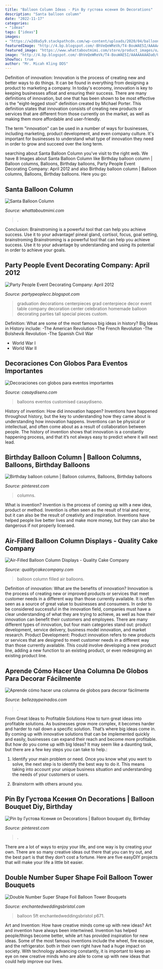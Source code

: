 ```yaml
---
title: "Balloon Column Ideas - Pin By густова ксения On Decorations"
description: "Santa balloon column"
date: "2022-11-17"
categories:
- "ideas"
tags: ["ideas"]
images:
- "https://w2d8a5y9.stackpathcdn.com/wp-content/uploads/2020/04/balloon-airfilled-column-50-black-gold.jpg"
featuredImage: "http://4.bp.blogspot.com/-BhVeQeWReVk/T4-BouWAE5I/AAAAAAAADa0/U6YobJuZev0/s1600/Stephanie%2BGrad%2BTall%2BCenterpiece%2Bwith%2BMusic%2BNote.JPG"
featured_image: "https://www.whattaboutmimi.com/store/product_images/o/070/santa-on-a-columns__14936_zoom.jpg"
image: "http://4.bp.blogspot.com/-BhVeQeWReVk/T4-BouWAE5I/AAAAAAAADa0/U6YobJuZev0/s1600/Stephanie%2BGrad%2BTall%2BCenterpiece%2Bwith%2BMusic%2BNote.JPG"
ShowToc: true
author: "Mr. Micah Kling DDS"
---
```



Definition of innovation:
Innovation is the process of creating new and better ways to do things. It can be found in everything from designing a product to marketing a company. In today's economy, innovation is key to keeping businesses afloat and ensuring their success.
There are many definitions of innovation, but one that has been shown to be most effective is the "eight-legged stool" definition created by Michael Porter. This definition states that innovation consists of creating new products or services that are different from those currently on the market, as well as making them more affordable and user-friendly.

The term "innovation" can be used in a number of ways for businesses, including marketing, product development, and even company culture. It's important for businesses to understand what type of innovation they need in order to grow and succeed over the long term.

	

		
searching about Santa Balloon Column you've visit to the right web. We have 8 Images about Santa Balloon Column like Birthday balloon column | Balloon columns, Balloons, Birthday balloons, Party People Event Decorating Company: April 2012 and also Birthday balloon column | Balloon columns, Balloons, Birthday balloons. Here you go:
		
    
## Santa Balloon Column

<img loading=lazy src="https://www.whattaboutmimi.com/store/product_images/o/070/santa-on-a-columns__14936_zoom.jpg" onerror="this.onerror=null;this.src='https://tse3.mm.bing.net/th?id=OIP.FqviJekGJLUJCTN8Njx8jgHaJQ&amp;pid=15.1';" alt="Santa Balloon Column">

_Source: whattaboutmimi.com_

>. 

	

Conclusion: Brainstroming is a powerful tool that can help you achieve success. Use it to your advantage!
pineal gland, cortisol, focus, goal setting, brainstroming
Brainstroming is a powerful tool that can help you achieve success. Use it to your advantage by understanding and using its potential in order to achieve your goals.

    
## Party People Event Decorating Company: April 2012

<img loading=lazy src="http://4.bp.blogspot.com/-BhVeQeWReVk/T4-BouWAE5I/AAAAAAAADa0/U6YobJuZev0/s1600/Stephanie%2BGrad%2BTall%2BCenterpiece%2Bwith%2BMusic%2BNote.JPG" onerror="this.onerror=null;this.src='https://tse3.mm.bing.net/th?id=OIP.DgW_CrAT2FYOBwhHgMjBLgHaJ4&amp;pid=15.1';" alt="Party People Event Decorating Company: April 2012">

_Source: partypeoplecc.blogspot.com_

>graduation decorations centerpieces grad centerpiece decor event table company decoration center celebration homemade balloon decorating parties tall special pieces custom. 

	

Definition: What are some of the most famous big ideas in history?
Big Ideas in History include: 
-The American Revolution 
-The French Revolution 
-The Bolshevik Revolution 
-The Spanish Civil War 
- World War I 
- World War II

    
## Decoraciones Con Globos Para Eventos Importantes

<img loading=lazy src="https://casaydiseno.com/wp-content/uploads/2016/12/decoraciones-de-globos-interior.jpg" onerror="this.onerror=null;this.src='https://tse3.mm.bing.net/th?id=OIP.9CM9NraTaIsghD5e_TX32gHaJ3&amp;pid=15.1';" alt="Decoraciones con globos para eventos importantes">

_Source: casaydiseno.com_

>balloons eventos customised casaydiseno. 

	

History of invention: How did innovation happen?
Inventions have happened throughout history, but the key to understanding how they came about is understanding how innovation happens. Inventions can be physical or intellectual, and often come about as a result of collaboration between people. The history of invention shows that innovation is a constantly happening process, and that it’s not always easy to predict where it will next lead.

    
## Birthday Balloon Column | Balloon Columns, Balloons, Birthday Balloons

<img loading=lazy src="https://i.pinimg.com/originals/8f/1d/e2/8f1de250556e198d30079b5f35290879.jpg" onerror="this.onerror=null;this.src='https://tse1.mm.bing.net/th?id=OIP.KQK0-rQHlYDnEgxMPs6lUQHaJ4&amp;pid=15.1';" alt="Birthday balloon column | Balloon columns, Balloons, Birthday balloons">

_Source: pinterest.com_

>columns. 

	

What is invention?
Invention is the process of coming up with a new idea, product or method. Invention is often seen as the result of trial and error, but it can also be the result of creativity and inspiration. Inventions have helped people live better lives and make more money, but they can also be dangerous if not properly licensed.

    
## Air-Filled Balloon Column Displays - Quality Cake Company

<img loading=lazy src="https://w2d8a5y9.stackpathcdn.com/wp-content/uploads/2020/04/balloon-airfilled-column-50-black-gold.jpg" onerror="this.onerror=null;this.src='https://tse2.mm.bing.net/th?id=OIP.L583zAYX_R26hPeIgiWYQwHaKC&amp;pid=15.1';" alt="Air-Filled Balloon Column Displays - Quality Cake Company">

_Source: qualitycakecompany.com_

>balloon column filled air balloons. 

	

Definition of innovation: What are the benefits of innovation?
Innovation is the process of creating new or improved products or services that meet customer needs in a different way than those currently available. It is often seen as a source of great value to businesses and consumers. In order to be considered successful in the innovation field, companies must have a clear understanding of what they are trying to achieve, as well as how their innovation can benefit their customers and employees. There are many different types of innovation, but four main categories stand out: product development, service delivery, business model innovation, and market research. Product Development: Product innovation refers to new products or services that are designed to meet customer needs in a different way than those currently available. This could involve developing a new product line, adding a new function to an existing product, or even redesigning an existing product line.

    
## Aprende Cómo Hacer Una Columna De Globos Para Decorar Fácilmente

<img loading=lazy src="https://2.bp.blogspot.com/-UrjsD8Bm7Bc/W0V3L04lfnI/AAAAAAAAcLw/DgisXvdg7woYbOddfVl311GlJ5T52Zt7QCLcBGAs/s1600/columna-globos1.jpg" onerror="this.onerror=null;this.src='https://tse1.mm.bing.net/th?id=OIP.5BfpM0sDzEvGffqHSlytpAHaNK&amp;pid=15.1';" alt="Aprende cómo hacer una columna de globos para decorar fácilmente">

_Source: bellezaypeinados.com_

>. 

	

From Great Ideas to Profitable Solutions
How to turn great ideas into profitable solutions. As businesses grow more complex, it becomes harder and harder to nail down a specific solution. That’s where big ideas come in. By coming up with innovative solutions that can be implemented quickly and easily, businesses can expand their reach and become more profitable.
But how do you come up with big Ideas? It may seem like a daunting task, but there are a few key steps you can take to help.:

1) Identify your main problem or need. Once you know what you want to solve, the next step is to identify the best way to do it. This means taking into account your unique business situation and understanding the needs of your customers or users.

2) Brainstorm with others around you.

    
## Pin By Густова Ксения On Decorations | Balloon Bouquet Diy, Birthday

<img loading=lazy src="https://i.pinimg.com/originals/64/36/d6/6436d6177025431d69ef1e06cc26e632.jpg" onerror="this.onerror=null;this.src='https://tse4.mm.bing.net/th?id=OIP.jNvK2j8hNL-W6NGNfRlBhQHaJ4&amp;pid=15.1';" alt="Pin by Густова Ксения on Decorations | Balloon bouquet diy, Birthday">

_Source: pinterest.com_

>. 

	

There are a lot of ways to enjoy your life, and one way is by creating your own. There are so many creative ideas out there that you can try out, and the best part is that they don’t cost a fortune. Here are five easyDIY projects that will make your life a little bit easier.

    
## Double Number Super Shape Foil Balloon Tower Bouquets

<img loading=lazy src="https://www.enchantedweddingsbristol.com/uploads/4/6/9/8/46980855/s542440728562510073_p671_i6_w2560.jpeg" onerror="this.onerror=null;this.src='https://tse1.mm.bing.net/th?id=OIP.0UDwogcnquWJJk39RqHwPwHaJ3&amp;pid=15.1';" alt="Double Number Super Shape Foil Balloon Tower Bouquets">

_Source: enchantedweddingsbristol.com_

>balloon 5ft enchantedweddingsbristol p671. 

	

Art and Invention: How have creative minds come up with new ideas?
Art and invention have always been intertwined. Invention has helped people/things become better, while art has provided inspiration for new ideas. Some of the most famous inventions include the wheel, fire escape, and the refrigerator. both in their own right have had a huge impact on society. With technology advancing constantly, it is important to keep an eye on new creative minds who are able to come up with new ideas that could help improve our lives.

